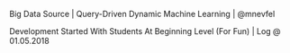 Big Data Source | Query-Driven Dynamic Machine Learning | @mnevfel

Development Started With Students At Beginning Level (For Fun) | Log @ 01.05.2018